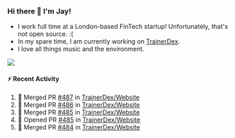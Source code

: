 ### Hi there 👋 I'm Jay!
* I work full time at a London-based FinTech startup! Unfortunately, that's not open source. :(
* In my spare time, I am currently working on [TrainerDex](https://www.github.com/TrainerDex).
* I love all things music and the environment.

[<img src="https://github-readme-stats.vercel.app/api/wakatime?username=TurnrDev&layout=compact&custom_title=Last 7 Days Language Breakdown" />](https://wakatime.com/@TurnrDev)  

#### :zap: Recent Activity
<!--START_SECTION:activity-->
1. 🎉 Merged PR [#487](https://github.com/TrainerDex/Website/pull/487) in [TrainerDex/Website](https://github.com/TrainerDex/Website)
2. 🎉 Merged PR [#486](https://github.com/TrainerDex/Website/pull/486) in [TrainerDex/Website](https://github.com/TrainerDex/Website)
3. 🎉 Merged PR [#485](https://github.com/TrainerDex/Website/pull/485) in [TrainerDex/Website](https://github.com/TrainerDex/Website)
4. 💪 Opened PR [#485](https://github.com/TrainerDex/Website/pull/485) in [TrainerDex/Website](https://github.com/TrainerDex/Website)
5. 🎉 Merged PR [#484](https://github.com/TrainerDex/Website/pull/484) in [TrainerDex/Website](https://github.com/TrainerDex/Website)
<!--END_SECTION:activity-->
